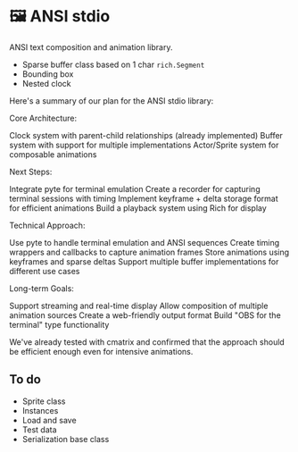 # 🖼️ ANSI stdio

ANSI text composition and animation library.

* Sparse buffer class based on 1 char `rich.Segment`
* Bounding box
* Nested clock

Here's a summary of our plan for the ANSI stdio library:

Core Architecture:

Clock system with parent-child relationships (already implemented)
Buffer system with support for multiple implementations
Actor/Sprite system for composable animations

Next Steps:

Integrate pyte for terminal emulation
Create a recorder for capturing terminal sessions with timing
Implement keyframe + delta storage format for efficient animations
Build a playback system using Rich for display

Technical Approach:

Use pyte to handle terminal emulation and ANSI sequences
Create timing wrappers and callbacks to capture animation frames
Store animations using keyframes and sparse deltas
Support multiple buffer implementations for different use cases

Long-term Goals:

Support streaming and real-time display
Allow composition of multiple animation sources
Create a web-friendly output format
Build "OBS for the terminal" type functionality

We've already tested with cmatrix and confirmed that the approach
should be efficient enough even for intensive animations.

## To do

* Sprite class
* Instances
* Load and save
* Test data
* Serialization base class
